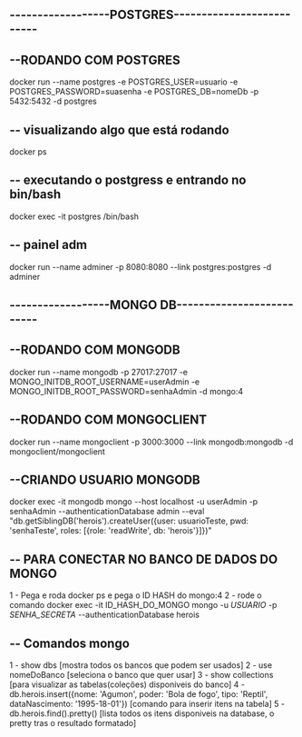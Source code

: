 ## ------------------POSTGRES-------------------------- ##

## --RODANDO COM POSTGRES
docker run --name postgres -e POSTGRES_USER=usuario -e POSTGRES_PASSWORD=suasenha -e POSTGRES_DB=nomeDb -p 5432:5432 -d postgres 

## -- visualizando algo que está rodando
docker ps

## -- executando o postgress e entrando no bin/bash
docker exec -it postgres /bin/bash

## -- painel adm
docker run --name adminer -p 8080:8080 --link postgres:postgres -d adminer

## ------------------MONGO DB-------------------------- ##

## --RODANDO COM MONGODB
docker run --name mongodb -p 27017:27017 -e MONGO_INITDB_ROOT_USERNAME=userAdmin -e MONGO_INITDB_ROOT_PASSWORD=senhaAdmin -d mongo:4

## --RODANDO COM MONGOCLIENT
docker run --name mongoclient -p 3000:3000 --link mongodb:mongodb -d mongoclient/mongoclient

## --CRIANDO USUARIO MONGODB
docker exec -it mongodb mongo --host localhost -u userAdmin -p senhaAdmin --authenticationDatabase admin --eval "db.getSiblingDB('herois').createUser({user: usuarioTeste, pwd: 'senhaTeste', roles: [{role: 'readWrite', db: 'herois'}]})"

## -- PARA CONECTAR NO BANCO DE DADOS DO MONGO
1 - Pega e roda docker ps e pega o ID HASH do mongo:4
2 - rode o comando docker exec -it ID_HASH_DO_MONGO mongo -u _USUARIO_ -p _SENHA_SECRETA_ --authenticationDatabase herois

## -- Comandos mongo
1 - show dbs [mostra todos os bancos que podem ser usados]
2 - use nomeDoBanco [seleciona o banco que quer usar]
3 - show collections [para visualizar as tabelas(coleções) disponiveis do banco]
4 - db.herois.insert({nome: 'Agumon', poder: 'Bola de fogo', tipo: 'Reptil', dataNascimento: '1995-18-01'}) [comando para inserir itens na tabela]
5 - db.herois.find().pretty() [lista todos os itens disponiveis na database, o pretty tras o resultado formatado]

